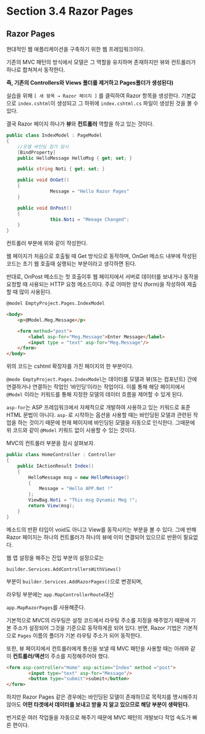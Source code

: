 # Section 3.4 Razor Pages
## Razor Pages


현대적인 웹 애플리케이션을 구축하기 위한 웹 프레임워크이다. 

기존의 MVC 패턴의 방식에서 모델은 그 역할을 유지하며 존재하지만 뷰와 컨트롤러가 하나로 합쳐져서 동작한다.

**즉, 기존의 Controllers와 Views 폴더를 제거하고 Pages폴더가 생성된다)**

실습을 위해 `[ 새 항목 → Razor 페이지 ]` 를 클릭하여 Razor 항목을 생성한다. 기본값으로 `index.cshtml`이 생성되고 그 하위에 `index.cshtml.cs` 파일이 생성된 것을 볼 수 있다.

결국 Razor 페이지 하나가 **뷰**와 **컨트롤러** 역할을 하고 있는 것이다.

```csharp
public class IndexModel : PageModel
{
    //모델 바인딩 참가 암시
    [BindProperty]
    public HelloMessage HelloMsg { get; set; }

    public string Noti { get; set; }

    public void OnGet()
    {
				Message = "Hello Razor Pages"
    }

    public void OnPost()
    {
				this.Noti = "Meeage Changed";
    }
}
```

컨트롤러 부분에 위와 같이 작성한다. 

웹 페이지가 처음으로 호출될 때 Get 방식으로 동작하며, OnGet 메소드 내부에 작성된 코드는 초기 웹 호출때 실행되는 부분이라고 생각하면 된다.

반대로, OnPost 메소드는 첫 호출이후 웹 페이지에서 서버로 데이터를 보내거나 동작을 요청할 때 사용되는 HTTP 요청 메소드이다. 주로 어떠한 양식 (form)을 작성하여 제출할 때 많이 사용된다.

```html
@model EmptyProject.Pages.IndexModel

<body>
    <p>@Model.Meg.Message</p>

    <form method="post">
        <label asp-for="Meg.Message">Enter Message</label>
        <input type = "text" asp-for="Meg.Message"/>
    </form>
</body>
```

위의 코드는 cshtml 확장자를 가진 페이지의 한 부분이다.

`@mode EmptyProject.Pages.IndexModel`는 데이터를 모델과 뷰(또는 컴포넌트) 간에 연결하거나 연결하는 작업인 ‘바인딩’이라는 작업이다. 이를 통해 해당 페이지에서 `@Model` 이라는 키워드를 통해 지정한 모델의 데이터 흐름을 제어할 수 있게 된다.

`asp-for`는 ASP 프레임워크에서 자체적으로 개발하여 사용하고 있는 키워드로 표준 HTML 문법이 아니다. `asp-`로 시작하는 옵션을 사용할 때는 바인딩된 모델과 관련된 작업을 하는 것이기 때문에 현재 페이지에 바인딩된 모델을 자동으로 인식한다. 그때문에 위 코드와 같이 `@Model` 키워드 없이 사용할 수 있는 것이다.

MVC의 컨트롤러 부분을 잠시 살펴보자.

```csharp
public class HomeController : Controller
{
    public IActionResult Index()
    {
        HelloMessage msg = new HelloMessage()
        {
            Message = "Hello APP.Net !"
        };
        ViewBag.Noti = "This msg Dynamic Meg !";
        return View(msg);
    }
}
```

메소드의 반환 타입이 void도 아니고 View를 동작시키는 부분을 볼 수 있다. 그에 반해 Razor 페이지는 하나의 컨트롤러가 하나의 뷰에 이미 연결되어 있으므로 반환이 필요없다.

웹 앱 설정을 해주는 진입 부분의 설정으로는 

`builder.Services.AddControllersWithViews()`

부분이 `builder.Services.AddRazorPages()`으로 변경되며,

라우팅 부분에는 `app.MapControllerRoute`대신 

`app.MapRazorPages`를 사용해준다.

기본적으로 MVC의 라우팅은 설정 코드에서 라우팅 주소를 지정을 해주었기 때문에 기본 주소가 설정되어 그것을 기준으로 동작하게끔 되어 있다. 반면, Razor 기법은 기본적으로 `Pages` 이름의 폴더가 기본 라우팅 주소가 되어 동작한다. 

또한, 뷰 페이지에서 컨트롤러에게 통신을 보낼 때 MVC 패턴을 사용할 때는 아래와 같이 **컨트롤러/액션**의 주소를 지정해주어야 했다.

```html
<form asp-controller="Home" asp-action="Index" method ="post"> 
		<input type="text" asp-for="Message"/>
		<button type="submit">submit</button>
</form>
```

하지만 Razor Pages 같은 경우에는 바인딩된 모델이 존재하므로 목적지를 명시해주지 않아도 **어떤 타겟에서 데이터를 보내고 받을 지 알고 있으므로 해당 부분이 생략된다.**

번거로운 여러 작업들을 자동으로 해주기 때문에 MVC 패턴의 개발보다 작업 속도가 빠른 편이다.